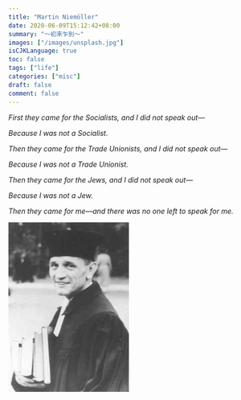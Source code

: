 ```yaml
---
title: "Martin Niemöller"
date: 2020-06-09T15:12:42+08:00
summary: "～初来乍到～"
images: ["/images/unsplash.jpg"]
isCJKLanguage: true
toc: false
tags: ["life"]
categories: ["misc"]
draft: false
comment: false
---
```


*First they came for the Socialists, and I did not speak out—*

  *Because I was not a Socialist.*

*Then they came for the Trade Unionists, and I did not speak out—*

  *Because I was not a Trade Unionist.*

*Then they came for the Jews, and I did not speak out—*

  *Because I was not a Jew.*

*Then they came for me—and there was no one left to speak for me.*


![Martin Niemöller](/images/Martin_Niemoller.jpg)


